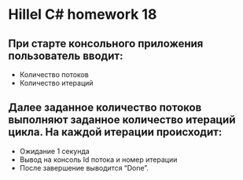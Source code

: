 # Hillel C# homework 18

## При старте консольного приложения пользователь вводит:

- Количество потоков
- Количество итераций
## Далее заданное количество потоков выполняют заданное количество итераций цикла. На каждой итерации происходит:

- Ожидание 1 секунда
- Вывод на консоль Id потока и номер итерации
- После завершение выводится “Done”.

